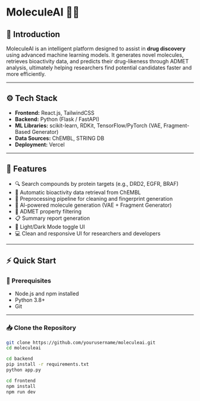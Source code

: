 # MoleculeAI 🔬💊

## 🧬 Introduction

MoleculeAI is an intelligent platform designed to assist in **drug discovery** using advanced machine learning models. It generates novel molecules, retrieves bioactivity data, and predicts their drug-likeness through ADMET analysis, ultimately helping researchers find potential candidates faster and more efficiently.

---

## ⚙️ Tech Stack

- **Frontend:** React.js, TailwindCSS
- **Backend:** Python (Flask / FastAPI)
- **ML Libraries:** scikit-learn, RDKit, TensorFlow/PyTorch (VAE, Fragment-Based Generator)
- **Data Sources:** ChEMBL, STRING DB
- **Deployment:** Vercel

---

## 🚀 Features

- 🔍 Search compounds by protein targets (e.g., DRD2, EGFR, BRAF)
- 📡 Automatic bioactivity data retrieval from ChEMBL
- 🧹 Preprocessing pipeline for cleaning and fingerprint generation
- 🧠 AI-powered molecule generation (VAE + Fragment Generator)
- 💊 ADMET property filtering
- 📋 Summary report generation
- 🌙 Light/Dark Mode toggle UI
- 💻 Clean and responsive UI for researchers and developers

---

## ⚡ Quick Start

### 🔧 Prerequisites

- Node.js and npm installed
- Python 3.8+
- Git

---

### 📥 Clone the Repository

```bash
git clone https://github.com/yourusername/moleculeai.git
cd moleculeai

```
```bash
cd backend
pip install -r requirements.txt
python app.py
```

```bash
cd frontend
npm install
npm run dev
```

